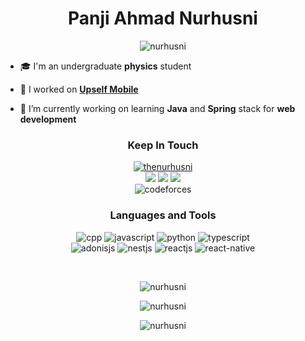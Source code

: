 <h1 align="center" font-weight"bold">Panji Ahmad Nurhusni</h1>

<p align="center"> <img src="https://komarev.com/ghpvc/?username=nurhusni&style=flat&label=Profile+Views" alt="nurhusni" /> </p>

- 🎓 I'm an undergraduate **physics** student

- 🔭 I worked on **[Upself Mobile](https://github.com/Upself-ID/upself-mobile)**

- 🌱 I’m currently working on learning **Java** and **Spring** stack for **web development**

<h3 align="center">Keep In Touch</h3>
<p align="center">
    <a href="https://twitter.com/thenurhusni" target="blank"><img src="https://img.shields.io/twitter/follow/thenurhusni?logo=twitter&style=for-the-badge" alt="thenurhusni" /></a> 
    </br>
    <a href="mailto:apanji6399@gmail.com"><img src="https://img.shields.io/badge/Gmail-D14836?style=for-the-badge&logo=gmail&logoColor=white" /></a>
    <a href="https://www.linkedin.com/in/panjiahmadn/"><img src="https://img.shields.io/badge/LinkedIn-0077B5?style=for-the-badge&logo=linkedin&logoColor=white" /></a>
    <a href="https://t.me/thenurhusni"><img src="https://img.shields.io/badge/Telegram-2CA5E0?style=for-the-badge&logo=telegram&logoColor=white" /></a>
    </br>
    <img src="https://img.shields.io/badge/Codeforces-445f9d?style=for-the-badge&logo=Codeforces&logoColor=white" alt="codeforces">
</p>

<h3 align="center">Languages and Tools</h3>
<p align="center"> 
    <!-- Programming Languages -->
    <img src="https://img.shields.io/badge/C%2B%2B-00599C?style=for-the-badge&logo=c%2B%2B&logoColor=white" alt="cpp">
    <!-- <img src="https://img.shields.io/badge/Java-ED8B00?style=for-the-badge&logo=java&logoColor=white" alt="java"/> -->
    <img src="https://img.shields.io/badge/JavaScript-323330?style=for-the-badge&logo=javascript&logoColor=F7DF1E" alt="javascript"/>
    <img src="https://img.shields.io/badge/Python-22496A?style=for-the-badge&logo=python&logoColor=white" alt="python"/>
    <img src="https://img.shields.io/badge/TypeScript-007ACC?style=for-the-badge&logo=typescript&logoColor=white" alt="typescript"/>
    </br>
    <!-- Frameworks -->
    <img sec="https://img.shields.io/badge/AdonisJS-220052?style=for-the-badge&logo=adonisjs&logoColor=white" alt="adonisjs">
    <img sec="https://img.shields.io/badge/NestJS-E0234E?style=for-the-badge&logo=nestjs&logoColor=white" alt="nestjs">
    <img src="https://img.shields.io/badge/React.js-20232A?style=for-the-badge&logo=react&logoColor=61DAFB" alt="reactjs"/>
    <img src="https://img.shields.io/badge/React_Native-20232A?style=for-the-badge&logo=react&logoColor=61DAFB" alt="react-native"/>
    <!-- <img src="https://img.shields.io/badge/Spring_Boot-F2F4F9?style=for-the-badge&logo=spring-boot" alt="spring-boot"> -->
    </br>
    <!-- Others -->
</p>

</br>

<p align="center">
    <img align="center" src="https://github-readme-stats.vercel.app/api?username=nurhusni&show_icons=true&locale=en&include_all_commits=true&theme=onedark&hide_border=true&count_private=true" alt="nurhusni" />
</p>

<p align="center">
    <img align="center" src="https://github-readme-stats.vercel.app/api/top-langs/?username=nurhusni&show_icons=true&locale=en&layout=compact&theme=onedark&hide_border=true&langs_count=10" alt="nurhusni" />
</p>

<p align="center">
    <img align="center" src="https://github-readme-streak-stats.herokuapp.com/?user=nurhusni&theme=onedark&hide_border=true" alt="nurhusni" />
</p>
